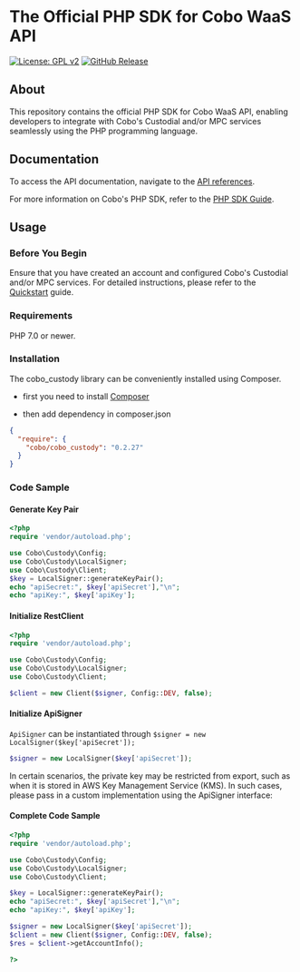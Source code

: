 # The Official PHP SDK for Cobo WaaS API

[![License: GPL v2](https://img.shields.io/badge/License-GPL_v2-blue.svg)](https://www.gnu.org/licenses/old-licenses/gpl-2.0.en.html)
[![GitHub Release](https://img.shields.io/github/release/CoboGlobal/cobo-php-api.svg?style=flat)]()


## About

This repository contains the official PHP SDK for Cobo WaaS API, enabling developers to integrate with Cobo's Custodial
and/or MPC services seamlessly using the PHP programming language.

## Documentation

To access the API documentation, navigate to
the [API references](https://www.cobo.com/developers/api-references/overview/).

For more information on Cobo's PHP SDK, refer to
the [PHP SDK Guide](https://www.cobo.com/developers/sdks-and-tools/sdks/waas/php).

## Usage

### Before You Begin

Ensure that you have created an account and configured Cobo's Custodial and/or MPC services.
For detailed instructions, please refer to
the [Quickstart](https://www.cobo.com/developers/get-started/overview/quickstart) guide.

### Requirements

PHP 7.0 or newer.

### Installation

The cobo_custody library can be conveniently installed using Composer.

- first you need to install [Composer](https://getcomposer.org/)

- then add dependency in composer.json

```json
{
  "require": {
    "cobo/cobo_custody": "0.2.27"
  }
}
```

### Code Sample

#### Generate Key Pair

```php
<?php
require 'vendor/autoload.php';

use Cobo\Custody\Config;
use Cobo\Custody\LocalSigner;
use Cobo\Custody\Client;
$key = LocalSigner::generateKeyPair();
echo "apiSecret:", $key['apiSecret'],"\n";
echo "apiKey:", $key['apiKey'];
```

#### Initialize RestClient

```php
<?php
require 'vendor/autoload.php';

use Cobo\Custody\Config;
use Cobo\Custody\LocalSigner;
use Cobo\Custody\Client;

$client = new Client($signer, Config::DEV, false);
```

#### Initialize ApiSigner

`ApiSigner` can be instantiated through `$signer = new LocalSigner($key['apiSecret']);`

```php
$signer = new LocalSigner($key['apiSecret']);
```

In certain scenarios, the private key may be restricted from export, such as when it is stored in AWS Key Management Service (KMS). 
In such cases, please pass in a custom implementation using the ApiSigner interface:

####  Complete Code Sample
```php
<?php
require 'vendor/autoload.php';

use Cobo\Custody\Config;
use Cobo\Custody\LocalSigner;
use Cobo\Custody\Client;

$key = LocalSigner::generateKeyPair();
echo "apiSecret:", $key['apiSecret'],"\n";
echo "apiKey:", $key['apiKey'];

$signer = new LocalSigner($key['apiSecret']);
$client = new Client($signer, Config::DEV, false);
$res = $client->getAccountInfo();

?>
```

